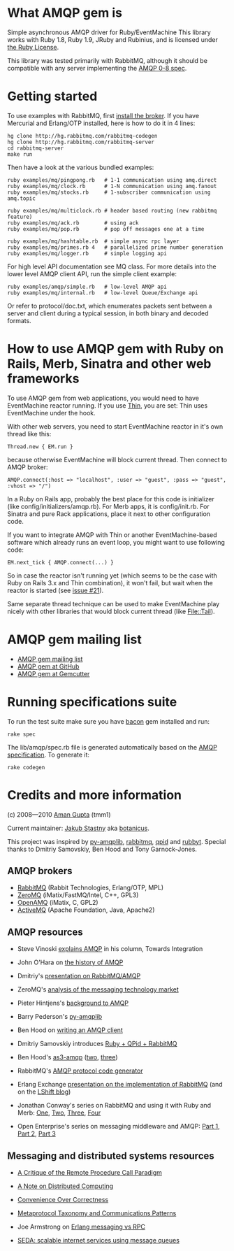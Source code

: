 What AMQP gem is
===================

Simple asynchronous AMQP driver for Ruby/EventMachine
This library works with Ruby 1.8, Ruby 1.9, JRuby and Rubinius, and is licensed under [the Ruby License](http://www.ruby-lang.org/en/LICENSE.txt).

This library was tested primarily with RabbitMQ, although it should be compatible with any
server implementing the [AMQP 0-8 spec](http://www.amqp.org/confluence/download/attachments/720900/amqp0-8.pdf).

Getting started
===============

To use examples with RabbitMQ, first [install the broker](http://www.rabbitmq.com/install.html). If you have Mercurial
and Erlang/OTP installed, here is how to do it in 4 lines:

    hg clone http://hg.rabbitmq.com/rabbitmq-codegen
    hg clone http://hg.rabbitmq.com/rabbitmq-server
    cd rabbitmq-server
    make run

Then have a look at the various bundled examples:

    ruby examples/mq/pingpong.rb   # 1-1 communication using amq.direct
    ruby examples/mq/clock.rb      # 1-N communication using amq.fanout
    ruby examples/mq/stocks.rb     # 1-subscriber communication using amq.topic

    ruby examples/mq/multiclock.rb # header based routing (new rabbitmq feature)
    ruby examples/mq/ack.rb        # using ack
    ruby examples/mq/pop.rb        # pop off messages one at a time

    ruby examples/mq/hashtable.rb  # simple async rpc layer
    ruby examples/mq/primes.rb 4   # parallelized prime number generation
    ruby examples/mq/logger.rb     # simple logging api

For high level API documentation see MQ class.
For more details into the lower level AMQP client API, run the simple client example:

    ruby examples/amqp/simple.rb   # low-level AMQP api
    ruby examples/mq/internal.rb   # low-level Queue/Exchange api

Or refer to protocol/doc.txt, which enumerates packets sent between a server and client
during a typical session, in both binary and decoded formats.

How to use AMQP gem with Ruby on Rails, Merb, Sinatra and other web frameworks
==============================================================================

To use AMQP gem from web applications, you would need to have EventMachine reactor running.
If you use [Thin](http://code.macournoyer.com/thin/), you are set: Thin uses EventMachine under
the hook.

With other web servers, you need to start EventMachine reactor in it's own thread like this:

    Thread.new { EM.run }

because otherwise EventMachine will block current thread. Then connect to AMQP broker:

    AMQP.connect(:host => "localhost", :user => "guest", :pass => "guest", :vhost => "/")

In a Ruby on Rails app, probably the best place for this code is initializer
(like config/initializers/amqp.rb). For Merb apps, it is config/init.rb. For
Sinatra and pure Rack applications, place it next to other configuration
code.

If you want to integrate AMQP with Thin or another EventMachine-based software which already runs an event loop, you might want to use following code:

    EM.next_tick { AMQP.connect(...) }

So in case the reactor isn't running yet (which seems to be the case with Ruby on Rails 3.x and Thin combination), it won't fail, but wait when the reactor is started (see [issue #21](https://github.com/tmm1/amqp/issues/21)).

Same separate thread technique can be used to make EventMachine play nicely with other
libraries that would block current thread (like [File::Tail](http://rubygems.org/gems/file-tail)).

AMQP gem mailing list
==============================

* [AMQP gem mailing list](http://groups.google.com/group/ruby-amqp)
* [AMQP gem at GitHub](http://github.com/tmm1/amqp)
* [AMQP gem at Gemcutter](http://rubygems.org/gems/amqp)

Running specifications suite
============================

To run the test suite make sure you have [bacon](http://gemcutter.org/gems/bacon) gem installed and run:

    rake spec

The lib/amqp/spec.rb file is generated automatically based on the [AMQP specification](http://www.amqp.org/confluence/display/AMQP/AMQP+Specification). To generate it:

    rake codegen

Credits and more information
============================

(c) 2008—2010 [Aman Gupta](http://github.com/tmm1) (tmm1)

Current maintainer: [Jakub Stastny](http://github.com/botanicus) aka [botanicus](http://twitter.com/botanicus).

This project was inspired by [py-amqplib](http://barryp.org/software/py-amqplib/), [rabbitmq](http://rabbitmq.com), [qpid](http://qpid.apache.org/) and [rubbyt](http://github.com/rubbyt/rubbyt).
Special thanks to Dmitriy Samovskiy, Ben Hood and Tony Garnock-Jones.

AMQP brokers
------------

 * [RabbitMQ](http://rabbitmq.com) (Rabbit Technologies, Erlang/OTP, MPL)
 * [ZeroMQ](http://www.zeromq.org) (iMatix/FastMQ/Intel, C++, GPL3)
 * [OpenAMQ](http://openamq.org) (iMatix, C, GPL2)
 * [ActiveMQ](http://activemq.apache.org) (Apache Foundation, Java, Apache2)

AMQP resources
--------------

 * Steve Vinoski [explains AMQP](http://steve.vinoski.net/pdf/IEEE-Advanced_Message_Queuing_Protocol.pdf) in his column, Towards Integration

 * John O'Hara on [the history of AMQP](http://www.acmqueue.org/modules.php?name=Content&pa=showpage&pid=485)

 * Dmitriy's [presentation on RabbitMQ/AMQP](http://somic-org.homelinux.org/blog/2008/07/31/slides-for-my-amqprabbitmq-talk/)

 * ZeroMQ's [analysis of the messaging technology market](http://www.zeromq.org/whitepapers:market-analysis)

 * Pieter Hintjens's [background to AMQP](http://www.openamq.org/doc:amqp-background)

 * Barry Pederson's [py-amqplib](http://barryp.org/software/py-amqplib/)

 * Ben Hood on [writing an AMQP client](http://hopper.squarespace.com/blog/2008/6/21/build-your-own-amqp-client.html)

 * Dmitriy Samovskiy introduces [Ruby + QPid + RabbitMQ](http://somic-org.homelinux.org/blog/2008/06/24/ruby-amqp-rabbitmq-example/)

 * Ben Hood's [as3-amqp](http://github.com/0x6e6562/as3-amqp) ([two](http://hopper.squarespace.com/blog/2008/7/4/server-side-as3.html), [three](http://hopper.squarespace.com/blog/2008/3/24/as3-amqp-client-first-cut.html))

 * RabbitMQ's [AMQP protocol code generator](http://hg.rabbitmq.com/rabbitmq-codegen/)

 * Erlang Exchange [presentation on the implementation of RabbitMQ](http://skillsmatter.com/podcast/erlang/presenting-rabbitmq-an-erlang-based-implementatio-nof-amqp) (and on the [LShift blog](http://www.lshift.net/blog/2008/07/01/slides-from-our-erlang-exchange-talk))

 * Jonathan Conway's series on RabbitMQ and using it with Ruby and Merb: [One](http://jaikoo.com/2007/9/4/didn-t-you-get-the-memo), [Two](http://jaikoo.com/2008/2/29/friday-round-up-2008-02-29), [Three](http://jaikoo.com/2008/3/14/oh-hai-rabbitmq), [Four](http://jaikoo.com/2008/3/20/daemonize-rabbitmq)

 * Open Enterprise's series on messaging middleware and AMQP: [Part 1](http://www1.interopsystems.com/analysis/can-amqp-break-ibms-mom-monopoly-part-1.html), [Part 2](http://www1.interopsystems.com/analysis/can-amqp-break-ibms-mom-monopoly-part-2.html), [Part 3](http://www1.interopsystems.com/analysis/can-amqp-break-ibms-mom-monopoly-part-3.html)

Messaging and distributed systems resources
-------------------------------------------

 * [A Critique of the Remote Procedure Call Paradigm](http://www.cs.vu.nl/~ast/publications/euteco-1988.pdf)

 * [A Note on Distributed Computing](http://research.sun.com/techrep/1994/smli_tr-94-29.pdf)

 * [Convenience Over Correctness](http://steve.vinoski.net/pdf/IEEE-Convenience_Over_Correctness.pdf)

 * [Metaprotocol Taxonomy and Communications Patterns](http://hessian.caucho.com/doc/metaprotocol-taxonomy.xtp)

 * Joe Armstrong on [Erlang messaging vs RPC](http://armstrongonsoftware.blogspot.com/2008/05/road-we-didnt-go-down.html)

 * [SEDA: scalable internet services using message queues](http://www.eecs.harvard.edu/~mdw/papers/seda-sosp01.pdf)
